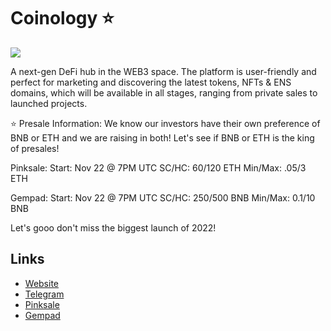 # Coinology ⭐️
![](https://files.catbox.moe/puca0n.gif)

A next-gen DeFi hub in the WEB3 space. The platform is user-friendly and perfect for marketing and discovering the latest tokens, NFTs & ENS domains, which will be available in all stages, ranging from private sales to launched projects.

⭐️ Presale Information:
We know our investors have their own preference of BNB or ETH and we are raising in both! Let's see if BNB or ETH is the king of presales!

Pinksale:
Start: Nov 22 @ 7PM UTC
SC/HC: 60/120 ETH
Min/Max: .05/3 ETH

Gempad:
Start: Nov 22 @ 7PM UTC
SC/HC: 250/500 BNB
Min/Max: 0.1/10 BNB

Let's gooo don't miss the biggest launch of 2022!

## Links

- [Website](https://coinologyhub.com) 
- [Telegram](https://t.me/coinologyhub) 
- [Pinksale](https://www.pinksale.finance/launchpad/0xf3b2Fc695b134491a5B8831EF6aeE9713CE2674B?chain=ETH) 
- [Gempad](https://gempad.app/special/0x49D12fac00df28F2CE95aA65ca7Fc28479ED9c53?chainId=56) 